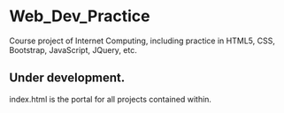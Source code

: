 # Web_Dev_Practice
Course project of Internet Computing, including practice in HTML5, CSS, Bootstrap, JavaScript, JQuery, etc.

## Under development.

index.html is the portal for all projects contained within.
